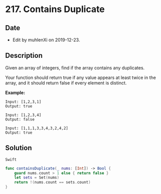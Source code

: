 # 217. Contains Duplicate

## Date

- Edit by muhlenXi on 2019-12-23.

## Description

Given an array of integers, find if the array contains any duplicates.

Your function should return true if any value appears at least twice in the array, and it should return false if every element is distinct.

**Example:**

```
Input: [1,2,3,1]
Output: true

Input: [1,2,3,4]
Output: false

Input: [1,1,1,3,3,4,3,2,4,2]
Output: true
```

## Solution

`Swift`

```swift
func containsDuplicate(_ nums: [Int]) -> Bool {
    guard nums.count > 1 else { return false }
    let sets = Set(nums)
    return !(nums.count == sets.count)
}
```